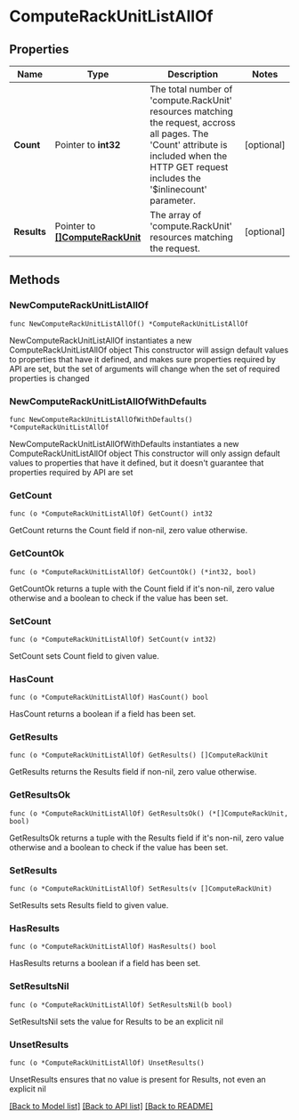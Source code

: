 # ComputeRackUnitListAllOf

## Properties

Name | Type | Description | Notes
------------ | ------------- | ------------- | -------------
**Count** | Pointer to **int32** | The total number of &#39;compute.RackUnit&#39; resources matching the request, accross all pages. The &#39;Count&#39; attribute is included when the HTTP GET request includes the &#39;$inlinecount&#39; parameter. | [optional] 
**Results** | Pointer to [**[]ComputeRackUnit**](ComputeRackUnit.md) | The array of &#39;compute.RackUnit&#39; resources matching the request. | [optional] 

## Methods

### NewComputeRackUnitListAllOf

`func NewComputeRackUnitListAllOf() *ComputeRackUnitListAllOf`

NewComputeRackUnitListAllOf instantiates a new ComputeRackUnitListAllOf object
This constructor will assign default values to properties that have it defined,
and makes sure properties required by API are set, but the set of arguments
will change when the set of required properties is changed

### NewComputeRackUnitListAllOfWithDefaults

`func NewComputeRackUnitListAllOfWithDefaults() *ComputeRackUnitListAllOf`

NewComputeRackUnitListAllOfWithDefaults instantiates a new ComputeRackUnitListAllOf object
This constructor will only assign default values to properties that have it defined,
but it doesn't guarantee that properties required by API are set

### GetCount

`func (o *ComputeRackUnitListAllOf) GetCount() int32`

GetCount returns the Count field if non-nil, zero value otherwise.

### GetCountOk

`func (o *ComputeRackUnitListAllOf) GetCountOk() (*int32, bool)`

GetCountOk returns a tuple with the Count field if it's non-nil, zero value otherwise
and a boolean to check if the value has been set.

### SetCount

`func (o *ComputeRackUnitListAllOf) SetCount(v int32)`

SetCount sets Count field to given value.

### HasCount

`func (o *ComputeRackUnitListAllOf) HasCount() bool`

HasCount returns a boolean if a field has been set.

### GetResults

`func (o *ComputeRackUnitListAllOf) GetResults() []ComputeRackUnit`

GetResults returns the Results field if non-nil, zero value otherwise.

### GetResultsOk

`func (o *ComputeRackUnitListAllOf) GetResultsOk() (*[]ComputeRackUnit, bool)`

GetResultsOk returns a tuple with the Results field if it's non-nil, zero value otherwise
and a boolean to check if the value has been set.

### SetResults

`func (o *ComputeRackUnitListAllOf) SetResults(v []ComputeRackUnit)`

SetResults sets Results field to given value.

### HasResults

`func (o *ComputeRackUnitListAllOf) HasResults() bool`

HasResults returns a boolean if a field has been set.

### SetResultsNil

`func (o *ComputeRackUnitListAllOf) SetResultsNil(b bool)`

 SetResultsNil sets the value for Results to be an explicit nil

### UnsetResults
`func (o *ComputeRackUnitListAllOf) UnsetResults()`

UnsetResults ensures that no value is present for Results, not even an explicit nil

[[Back to Model list]](../README.md#documentation-for-models) [[Back to API list]](../README.md#documentation-for-api-endpoints) [[Back to README]](../README.md)


